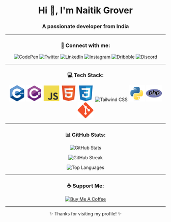 <h1 align="center">Hi 👋, I'm Naitik Grover</h1>
<h3 align="center">A passionate developer from India</h3>

---

<h3 align="center">🚀 Connect with me:</h3>
<p align="center">
    <a href="https://codepen.io/naitik-grover" target="_blank"><img src="https://raw.githubusercontent.com/rahuldkjain/github-profile-readme-generator/master/src/images/icons/Social/codepen.svg" alt="CodePen" height="80" width="80"/></a>
    <a href="https://twitter.com/naitikgrover" target="_blank"><img src="https://raw.githubusercontent.com/rahuldkjain/github-profile-readme-generator/master/src/images/icons/Social/twitter.svg" alt="Twitter" height="80" width="80"/></a>
    <a href="https://linkedin.com/in/naitik-grover-506632350" target="_blank"><img src="https://raw.githubusercontent.com/rahuldkjain/github-profile-readme-generator/master/src/images/icons/Social/linked-in-alt.svg" alt="LinkedIn" height="80" width="80"/></a>
    <a href="https://instagram.com/hunterx.dev" target="_blank"><img src="https://raw.githubusercontent.com/rahuldkjain/github-profile-readme-generator/master/src/images/icons/Social/instagram.svg" alt="Instagram" height="80" width="80"/></a>
    <a href="https://dribbble.com/naitikgrover" target="_blank"><img src="https://raw.githubusercontent.com/rahuldkjain/github-profile-readme-generator/master/src/images/icons/Social/dribbble.svg" alt="Dribbble" height="80" width="80"/></a>
    <a href="https://discord.gg/EK4V8ntZ2x" target="_blank"><img src="https://raw.githubusercontent.com/rahuldkjain/github-profile-readme-generator/master/src/images/icons/Social/discord.svg" alt="Discord" height="80" width="80"/></a>
</p>

---

<h3 align="center">💻 Tech Stack:</h3>
<p align="center">
    <img src="https://raw.githubusercontent.com/devicons/devicon/master/icons/cplusplus/cplusplus-original.svg" alt="C++" width="50" height="50"/>
    <img src="https://raw.githubusercontent.com/devicons/devicon/master/icons/csharp/csharp-original.svg" alt="C#" width="50" height="50"/>
    <img src="https://raw.githubusercontent.com/devicons/devicon/master/icons/javascript/javascript-original.svg" alt="JavaScript" width="50" height="50"/>
    <img src="https://raw.githubusercontent.com/devicons/devicon/master/icons/html5/html5-original.svg" alt="HTML5" width="50" height="50"/>
    <img src="https://raw.githubusercontent.com/devicons/devicon/master/icons/css3/css3-original.svg" alt="CSS3" width="50" height="50"/>
    <img src="https://www.vectorlogo.zone/logos/tailwindcss/tailwindcss-icon.svg" alt="Tailwind CSS" width="50" height="50"/>
    <img src="https://raw.githubusercontent.com/devicons/devicon/master/icons/python/python-original.svg" alt="Python" width="50" height="50"/>
    <img src="https://raw.githubusercontent.com/devicons/devicon/master/icons/php/php-original.svg" alt="PHP" width="50" height="50"/>
    <img src="https://raw.githubusercontent.com/devicons/devicon/master/icons/git/git-original.svg" alt="Git" width="50" height="50"/>
</p>

---

<h3 align="center">📊 GitHub Stats:</h3>
<p align="center">
    <img src="https://github-readme-stats.vercel.app/api?username=NaitikGrover&show_icons=true&theme=tokyonight" alt="GitHub Stats" width="500px"/>
</p>
<p align="center">
    <img src="https://github-readme-streak-stats.herokuapp.com/?user=NaitikGrover&theme=tokyonight" alt="GitHub Streak" width="500px"/>
</p>
<p align="center">
    <img src="https://github-readme-stats.vercel.app/api/top-langs/?username=NaitikGrover&layout=compact&theme=tokyonight" alt="Top Languages" width="500px"/>
</p>

---

<h3 align="center">☕ Support Me:</h3>
<p align="center">
    <a href="https://www.buymeacoffee.com/naitikgrover"><img src="https://cdn.buymeacoffee.com/buttons/v2/default-yellow.png" height="50" width="210" alt="Buy Me A Coffee"/></a>
</p>

---

<p align="center">✨ Thanks for visiting my profile! ✨</p>
